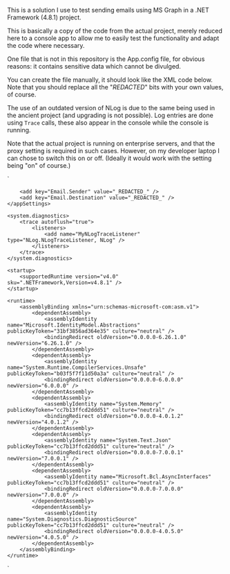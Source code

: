 
This is a solution I use to test sending emails using MS Graph in a .NET Framework (4.8.1) project. 

This is basically a copy of the code from the actual project, merely reduced here to a console app to allow me to easily test the functionality and adapt the code where necessary.

One file that is not in this repository is the App.config file, for obvious reasons: it contains sensitive data which cannot be divulged.

You can create the file manually, it should look like the XML code below. 
Note that you should replace all the "_REDACTED_" bits with your own values, of course.

The use of an outdated version of NLog is due to the same being used in the ancient project (and upgrading is not possible). 
Log entries are done using `Trace` calls, these also appear in the console while the console is running.

Note that the actual project is running on enterprise servers, and that the proxy setting is required in such cases. 
However, on my developer laptop I can chose to switch this on or off. 
(Ideally it would work with the setting being "on" of course.)

`
<?xml version="1.0" encoding="utf-8"?>
<configuration>
	<appSettings>
		<add key="MSGraph.ClientId" value="_REDACTED_" />
		<add key="MSGraph.TenantId" value="_REDACTED_" />
		<add key="MSGraph.Secret" value="_REDACTED_" />
		<add key="MSGraph.ProxyAddress" value="_REDACTED_" />
		<add key="MSGraph.UseProxy" value="false" />

		<add key="Email.Sender" value="_REDACTED_" />
		<add key="Email.Destination" value="_REDACTED_" />
	</appSettings>

	<system.diagnostics>
		<trace autoflush="true">
			<listeners>
				<add name="MyNLogTraceListener" type="NLog.NLogTraceListener, NLog" />
			</listeners>
		</trace>
	</system.diagnostics>

	<startup>
		<supportedRuntime version="v4.0" sku=".NETFramework,Version=v4.8.1" />
	</startup>

	<runtime>
		<assemblyBinding xmlns="urn:schemas-microsoft-com:asm.v1">
			<dependentAssembly>
				<assemblyIdentity name="Microsoft.IdentityModel.Abstractions" publicKeyToken="31bf3856ad364e35" culture="neutral" />
				<bindingRedirect oldVersion="0.0.0.0-6.26.1.0" newVersion="6.26.1.0" />
			</dependentAssembly>
			<dependentAssembly>
				<assemblyIdentity name="System.Runtime.CompilerServices.Unsafe" publicKeyToken="b03f5f7f11d50a3a" culture="neutral" />
				<bindingRedirect oldVersion="0.0.0.0-6.0.0.0" newVersion="6.0.0.0" />
			</dependentAssembly>
			<dependentAssembly>
				<assemblyIdentity name="System.Memory" publicKeyToken="cc7b13ffcd2ddd51" culture="neutral" />
				<bindingRedirect oldVersion="0.0.0.0-4.0.1.2" newVersion="4.0.1.2" />
			</dependentAssembly>
			<dependentAssembly>
				<assemblyIdentity name="System.Text.Json" publicKeyToken="cc7b13ffcd2ddd51" culture="neutral" />
				<bindingRedirect oldVersion="0.0.0.0-7.0.0.1" newVersion="7.0.0.1" />
			</dependentAssembly>
			<dependentAssembly>
				<assemblyIdentity name="Microsoft.Bcl.AsyncInterfaces" publicKeyToken="cc7b13ffcd2ddd51" culture="neutral" />
				<bindingRedirect oldVersion="0.0.0.0-7.0.0.0" newVersion="7.0.0.0" />
			</dependentAssembly>
			<dependentAssembly>
				<assemblyIdentity name="System.Diagnostics.DiagnosticSource" publicKeyToken="cc7b13ffcd2ddd51" culture="neutral" />
				<bindingRedirect oldVersion="0.0.0.0-4.0.5.0" newVersion="4.0.5.0" />
			</dependentAssembly>
		</assemblyBinding>
	</runtime>
</configuration>
`